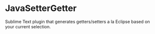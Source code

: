 JavaSetterGetter
================

Sublime Text plugin that generates getters/setters a la Eclipse based on your current selection.
